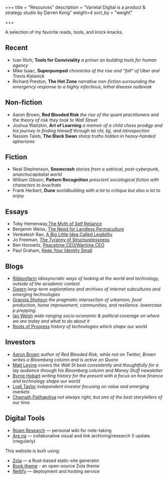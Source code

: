 +++
title = "Resources"
description = "Varietal Digital is a product & strategy studio by Darren Kong"
weight=4
sort_by = "weight"

+++

A selection of my favorite reads, tools, and knick knacks.

## Recent
* Ivan Illich, **Tools for Conviviality** _a primer on building tools for human agency_
* Mike Isaac, **Superpumped** _chronicles of the rise and "fall" of Uber and Travis Kalanick_
* Richard Preston, **The Hot Zone** _narrative non-fiction surrounding the emergency response to a highly infectious, lethal disease outbreak_

## Non-fiction
* Aaron Brown, **Red Blooded Risk** _the rise of the quant practitioners and the theory of risk they took to Wall Street_
* Joshua Waitzkin, **Art of Learning** _a memoir of a child chess prodigy and his journey in finding himself through tai chi, bjj, and introspection_
* Nassim Taleb, **The Black Swan** _sharp truths hidden in heavy-handed aphorisms_

## Fiction
* Neal Stephenson, **Snowcrash** _stories from a satirical, post-cyberpunk, anarchocapitalist world_
* William Gibson, **Pattern Recognition** _prescient sociological fiction with characters to love/hate_
* Frank Herbert, **Dune** _worldbuilding with a lot to critique but also a lot to enjoy_

## Essays
* Toby Hemenway,[The Myth of Self Reliance](http://tobyhemenway.com/107-the-myth-of-self-reliance/)
* Benjamin Weiss, [The Need for Landless Permaculture](https://susquehannapc.wordpress.com/2015/05/14/the-need-for-landless-permaculture/)
* Venkatesh Rao, [A Big Little Idea Called Legibility](https://www.ribbonfarm.com/2010/07/26/a-big-little-idea-called-legibility/)
* Jo Freeman, [The Tyranny of Structurelessness](https://www.jofreeman.com/joreen/tyranny.htm)
* Ben Horowitz, [Peacetime CEO/Wartime CEO](https://a16z.com/2011/04/14/peacetime-ceowartime-ceo-2/)
* Paul Graham, [Keep Your Identity Small](http://www.paulgraham.com/identity.html)


## Blogs
* [Ribbonfarm](https://www.ribbonfarm.com) _idiosyncratic ways of looking at the world and technology, outside of the academic context_
* [Gwern](https://www.gwern.net/) _long-term explorations and archives of internet subcultures and emerging technologies_
* [Granola Shotgun](https://granolashotgun.com) _the pragmatic intersection of urbanism, food production, home improvement, communities, and resilience. lowercase p prepping._ 
* [Ian Welsh](https://www.ianwelsh.net) _wide-ranging socio-economic & political coverage on where we are today and what to do about it_
* [Roots of Progress](https://rootsofprogress.org) _history of technologies which shape our world_

## Investors
* [Aaron Brown](https://www.bloomberg.com/opinion/authors/AFbMm77DudA/aaron-brown) _author of Red Blooded Risk, while not on Twitter, Brown writes a Bloomberg column and is active on Quora_
* [Matt Levine](https://link.mail.bloombergbusiness.com/join/4wm/moneystuff-signup) _covers the Wall St beat consistently and thoughtfully for a lay audience through his Bloomberg column and Money Stuff newsletter_
* [Byrne Hobart](https://diff.substack.com) _writing history for the present with a focus on how finance and technology shape our world_
* [Lyall Taylor](https://lt3000.blogspot.com) _independent investor focusing on value and emerging markets_
* [Chamath Palihapitiya](https://twitter.com/chamath) _not always right, but one of the best storytellers of our time_ 


## Digital Tools
* [Roam Research](https://roamresearch.com) — personal wiki for note-taking
* [Are.na](https://www.are.na/diversified-bonds) — collaborative visual and link archiving/research (I update irregularly)

This website is built using:
* [Zola](https://www.getzola.org) — a Rust-based static-site generator
* [Book theme](https://www.getzola.org/themes/book/) - an open-source Zola theme
* [Netlify](https://www.netlify.com) — deployment and hosting service
